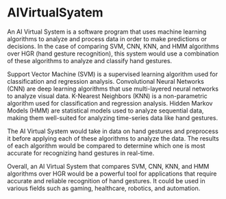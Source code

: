 # AIVirtualSyatem
An AI Virtual System is a software program that uses machine learning algorithms to analyze and process data in order to make predictions or decisions. In the case of comparing SVM, CNN, KNN, and HMM algorithms over HGR (hand gesture recognition), this system would use a combination of these algorithms to analyze and classify hand gestures.

Support Vector Machine (SVM) is a supervised learning algorithm used for classification and regression analysis. Convolutional Neural Networks (CNN) are deep learning algorithms that use multi-layered neural networks to analyze visual data. K-Nearest Neighbors (KNN) is a non-parametric algorithm used for classification and regression analysis. Hidden Markov Models (HMM) are statistical models used to analyze sequential data, making them well-suited for analyzing time-series data like hand gestures.

The AI Virtual System would take in data on hand gestures and preprocess it before applying each of these algorithms to analyze the data. The results of each algorithm would be compared to determine which one is most accurate for recognizing hand gestures in real-time.

Overall, an AI Virtual System that compares SVM, CNN, KNN, and HMM algorithms over HGR would be a powerful tool for applications that require accurate and reliable recognition of hand gestures. It could be used in various fields such as gaming, healthcare, robotics, and automation.
